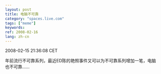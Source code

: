 ```yaml
---
layout: post
title: 电脑不可靠
category: "spaces.live.com"
tags: ["meme"]
keywords: 
ref: 2008-02-16
lang: zh-cn
---
```


2008-02-15 21:36:08 CET

年前流行不可靠系列，最近ED陈的艳照事件又可以为不可靠系列增加一笔，电脑也不可靠……

